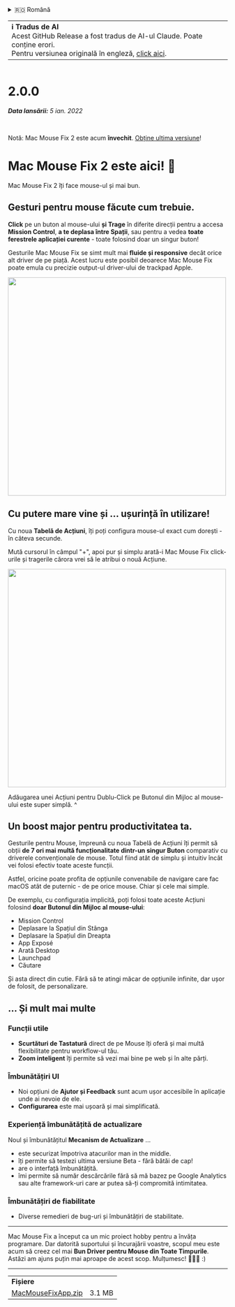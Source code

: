 <details>
<summary>🇷🇴 Română</summary>

[🇬🇧 English (GitHub Release)](https://github.com/noah-nuebling/mac-mouse-fix/releases/tag/2.0.0)\
[🇦🇩 Català](https://redirect.macmousefix.com/?target=mmf-release&tag=2.0.0&locale=ca)\
[🇩🇪 Deutsch](https://redirect.macmousefix.com/?target=mmf-release&tag=2.0.0&locale=de)\
[🇪🇸 Español](https://redirect.macmousefix.com/?target=mmf-release&tag=2.0.0&locale=es)\
[🇫🇷 Français](https://redirect.macmousefix.com/?target=mmf-release&tag=2.0.0&locale=fr)\
[🇮🇩 Indonesia](https://redirect.macmousefix.com/?target=mmf-release&tag=2.0.0&locale=id)\
[🇮🇹 Italiano](https://redirect.macmousefix.com/?target=mmf-release&tag=2.0.0&locale=it)\
[🇭🇺 Magyar](https://redirect.macmousefix.com/?target=mmf-release&tag=2.0.0&locale=hu)\
[🇳🇱 Nederlands](https://redirect.macmousefix.com/?target=mmf-release&tag=2.0.0&locale=nl)\
[🇵🇱 Polski](https://redirect.macmousefix.com/?target=mmf-release&tag=2.0.0&locale=pl)\
[🇧🇷 Português (Brasil)](https://redirect.macmousefix.com/?target=mmf-release&tag=2.0.0&locale=pt-BR)\
[🇵🇹 Português (Portugal)](https://redirect.macmousefix.com/?target=mmf-release&tag=2.0.0&locale=pt-PT)\
**🇷🇴 Română**\
[🇸🇪 Svenska](https://redirect.macmousefix.com/?target=mmf-release&tag=2.0.0&locale=sv)\
[🇻🇳 Tiếng Việt](https://redirect.macmousefix.com/?target=mmf-release&tag=2.0.0&locale=vi)\
[🇹🇷 Türkçe](https://redirect.macmousefix.com/?target=mmf-release&tag=2.0.0&locale=tr)\
[🇨🇿 Čeština](https://redirect.macmousefix.com/?target=mmf-release&tag=2.0.0&locale=cs)\
[🇬🇷 Ελληνικά](https://redirect.macmousefix.com/?target=mmf-release&tag=2.0.0&locale=el)\
[🇷🇺 Русский](https://redirect.macmousefix.com/?target=mmf-release&tag=2.0.0&locale=ru)\
[🇺🇦 Українська](https://redirect.macmousefix.com/?target=mmf-release&tag=2.0.0&locale=uk)\
[🇮🇱 עברית](https://redirect.macmousefix.com/?target=mmf-release&tag=2.0.0&locale=he)\
[🇸🇦 العربية](https://redirect.macmousefix.com/?target=mmf-release&tag=2.0.0&locale=ar)\
[🇮🇳 हिन्दी](https://redirect.macmousefix.com/?target=mmf-release&tag=2.0.0&locale=hi)\
[🇹🇭 ไทย](https://redirect.macmousefix.com/?target=mmf-release&tag=2.0.0&locale=th)\
[🇨🇳 中文 (简体)](https://redirect.macmousefix.com/?target=mmf-release&tag=2.0.0&locale=zh-Hans)\
[🇨🇳 中文 (繁體)](https://redirect.macmousefix.com/?target=mmf-release&tag=2.0.0&locale=zh-Hant)\
[🇭🇰 中文（香港)](https://redirect.macmousefix.com/?target=mmf-release&tag=2.0.0&locale=zh-HK)\
[🇯🇵 日本語](https://redirect.macmousefix.com/?target=mmf-release&tag=2.0.0&locale=ja)\
[🇰🇷 한국어](https://redirect.macmousefix.com/?target=mmf-release&tag=2.0.0&locale=ko)\
[Help translate Mac Mouse Fix to different languages!](https://github.com/noah-nuebling/mac-mouse-fix/discussions/731)
</details>
<table align=><td>
<b>ℹ️ Tradus de AI</b><br>
Acest GitHub Release a fost tradus de AI-ul Claude. Poate conține erori.<br>
Pentru versiunea originală în engleză, <a href="https://github.com/noah-nuebling/mac-mouse-fix/releases/tag/2.0.0">click aici</a>.
</td></table>

<table></table>

# 2.0.0
***Data lansării:** 5 ian. 2022*

<br>

Notă: Mac Mouse Fix 2 este acum **învechit**. [Obține ultima versiune](https://redirect.macmousefix.com/?target=mmf-releases-overview&locale=ro)!

# Mac Mouse Fix 2 este aici! 🎉

Mac Mouse Fix 2 îți face mouse-ul și mai bun.

## Gesturi pentru mouse făcute cum trebuie.

**Click** pe un buton al mouse-ului **și Trage** în diferite direcții pentru a accesa **Mission Control**, **a te deplasa între Spații**, sau pentru a vedea **toate ferestrele aplicației curente** - toate folosind doar un singur buton!

Gesturile Mac Mouse Fix se simt mult mai **fluide și responsive** decât orice alt driver de pe piață.
Acest lucru este posibil deoarece Mac Mouse Fix poate emula cu precizie output-ul driver-ului de trackpad Apple.

<img width=500px src="https://user-images.githubusercontent.com/40808343/149643011-cc3311f1-af5c-453a-8206-2c6496d73d61.gif">

## Cu putere mare vine și ... ușurință în utilizare!

Cu noua **Tabelă de Acțiuni**, îți poți configura mouse-ul exact cum dorești - în câteva secunde.

Mută cursorul în câmpul "+", apoi pur și simplu arată-i Mac Mouse Fix click-urile și tragerile cărora vrei să le atribui o nouă Acțiune.

<img width=500px src="https://user-images.githubusercontent.com/40808343/149642392-d0e25cf9-b49b-4398-b2e9-af2e810c8594.gif">

Adăugarea unei Acțiuni pentru Dublu-Click pe Butonul din Mijloc al mouse-ului este super simplă. ^

## Un boost major pentru productivitatea ta.

Gesturile pentru Mouse, împreună cu noua Tabelă de Acțiuni îți permit să obții **de 7 ori mai multă funcționalitate dintr-un singur Buton** comparativ cu driverele convenționale de mouse. Totul fiind atât de simplu și intuitiv încât vei folosi efectiv toate aceste funcții.

Astfel, oricine poate profita de opțiunile convenabile de navigare care fac macOS atât de puternic - de pe orice mouse. Chiar și cele mai simple.

De exemplu, cu configurația implicită, poți folosi toate aceste Acțiuni folosind **doar Butonul din Mijloc al mouse-ului**:

- Mission Control
- Deplasare la Spațiul din Stânga
- Deplasare la Spațiul din Dreapta
- App Exposé
- Arată Desktop
- Launchpad
- Căutare

Și asta direct din cutie. Fără să te atingi măcar de opțiunile infinite, dar ușor de folosit, de personalizare.

## ... Și mult mai multe

### Funcții utile

- **Scurtături de Tastatură** direct de pe Mouse îți oferă și mai multă flexibilitate pentru workflow-ul tău.
- **Zoom inteligent** îți permite să vezi mai bine pe web și în alte părți.

### Îmbunătățiri UI

- Noi opțiuni de **Ajutor și Feedback** sunt acum ușor accesibile în aplicație unde ai nevoie de ele.
- **Configurarea** este mai ușoară și mai simplificată.

### Experiență îmbunătățită de actualizare

Noul și îmbunătățitul **Mecanism de Actualizare** ...

- este securizat împotriva atacurilor man in the middle.
- îți permite să testezi ultima versiune Beta - fără bătăi de cap!
- are o interfață îmbunătățită.
- îmi permite să număr descărcările fără să mă bazez pe Google Analytics sau alte framework-uri care ar putea să-ți compromită intimitatea.

### Îmbunătățiri de fiabilitate

- Diverse remedieri de bug-uri și îmbunătățiri de stabilitate.

---

Mac Mouse Fix a început ca un mic proiect hobby pentru a învăța programare. Dar datorită suportului și încurajării voastre, scopul meu este acum să creez cel mai **Bun Driver pentru Mouse din Toate Timpurile**. Astăzi am ajuns puțin mai aproape de acest scop. Mulțumesc! 🚀🚀🚀 :)

---

<table align="start">
<tr>
    <td colspan=2>
        <b>Fișiere</b>
    </td>
</tr>
<tr>
    <td><a href="https://github.com/noah-nuebling/mac-mouse-fix/releases/download/2.0.0/MacMouseFixApp.zip">MacMouseFixApp.zip</a></td>
    <td>3.1 MB</td>
</tr>
</table>